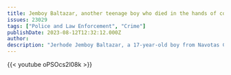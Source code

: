 ```yaml
---
title: Jemboy Baltazar, another teenage boy who died in the hands of cops
issues: 23029
tags: ["Police and Law Enforcement", "Crime"]
publishDate: 2023-08-12T12:32:12.000Z
author: 
description: "Jerhode Jemboy Baltazar, a 17-year-old boy from Navotas City, was mercilessly killed by cops in the river near their house. Jemboy is the latest addition to the long list of innocent people killed by the police. This is his story"
---
```



{{< youtube oPSOcs2l08k >}}